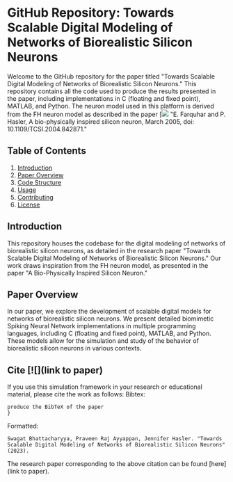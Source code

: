 # GitHub Repository: Towards Scalable Digital Modeling of Networks of Biorealistic Silicon Neurons

Welcome to the GitHub repository for the paper titled "Towards Scalable Digital Modeling of Networks of Biorealistic Silicon Neurons." This repository contains all the code used to produce the results presented in the paper, including implementations in C (floating and fixed point), MATLAB, and Python. The neuron model used in this platform is derived from the FH neuron model as described in the paper [![]([(https://ieeexplore.ieee.org/document/1406175)]) "E. Farquhar and P. Hasler, A bio-physically inspired silicon neuron, March 2005, doi: 10.1109/TCSI.2004.842871."

## Table of Contents

1. [Introduction](#introduction)
2. [Paper Overview](#paper-overview)
3. [Code Structure](#code-structure)
4. [Usage](#usage)
5. [Contributing](#contributing)
6. [License](#license)

## Introduction

This repository houses the codebase for the digital modeling of networks of biorealistic silicon neurons, as detailed in the research paper "Towards Scalable Digital Modeling of Networks of Biorealistic Silicon Neurons." Our work draws inspiration from the FH neuron model, as presented in the paper "A Bio-Physically Inspired Silicon Neuron."

## Paper Overview

In our paper, we explore the development of scalable digital models for networks of biorealistic silicon neurons. We present detailed biomimetic Spiking Neural Network implementations in multiple programming languages, including C (floating and fixed point), MATLAB, and Python. These models allow for the simulation and study of the behavior of biorealistic silicon neurons in various contexts.

## Cite [![](link to paper) 

If you use this simulation framework in your research or educational material, please cite the work as follows: 
Bibtex:
```
produce the BibTeX of the paper
}
```

Formatted:
```
Swagat Bhattacharyya, Praveen Raj Ayyappan, Jennifer Hasler. "Towards Scalable Digital Modeling of Networks of Biorealistic Silicon Neurons" (2023).
``` 
The research paper corresponding to the above citation can be found [here](link to paper).
